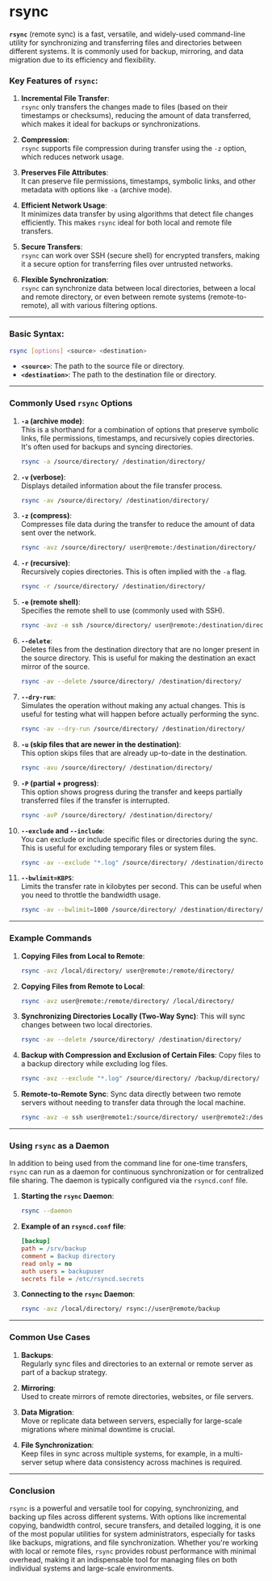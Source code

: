 # rsync

**`rsync`** (remote sync) is a fast, versatile, and widely-used command-line utility for synchronizing and transferring files and directories between different systems. It is commonly used for backup, mirroring, and data migration due to its efficiency and flexibility.

### **Key Features of `rsync`**:
1. **Incremental File Transfer**:  
   `rsync` only transfers the changes made to files (based on their timestamps or checksums), reducing the amount of data transferred, which makes it ideal for backups or synchronizations.
   
2. **Compression**:  
   `rsync` supports file compression during transfer using the `-z` option, which reduces network usage.
   
3. **Preserves File Attributes**:  
   It can preserve file permissions, timestamps, symbolic links, and other metadata with options like `-a` (archive mode).
   
4. **Efficient Network Usage**:  
   It minimizes data transfer by using algorithms that detect file changes efficiently. This makes `rsync` ideal for both local and remote file transfers.
   
5. **Secure Transfers**:  
   `rsync` can work over SSH (secure shell) for encrypted transfers, making it a secure option for transferring files over untrusted networks.

6. **Flexible Synchronization**:  
   `rsync` can synchronize data between local directories, between a local and remote directory, or even between remote systems (remote-to-remote), all with various filtering options.

---

### **Basic Syntax**:
```bash
rsync [options] <source> <destination>
```
- **`<source>`**: The path to the source file or directory.
- **`<destination>`**: The path to the destination file or directory.

---

### **Commonly Used `rsync` Options**

1. **`-a` (archive mode)**:  
   This is a shorthand for a combination of options that preserve symbolic links, file permissions, timestamps, and recursively copies directories. It's often used for backups and syncing directories.
   ```bash
   rsync -a /source/directory/ /destination/directory/
   ```

2. **`-v` (verbose)**:  
   Displays detailed information about the file transfer process.
   ```bash
   rsync -av /source/directory/ /destination/directory/
   ```

3. **`-z` (compress)**:  
   Compresses file data during the transfer to reduce the amount of data sent over the network.
   ```bash
   rsync -avz /source/directory/ user@remote:/destination/directory/
   ```

4. **`-r` (recursive)**:  
   Recursively copies directories. This is often implied with the `-a` flag.
   ```bash
   rsync -r /source/directory/ /destination/directory/
   ```

5. **`-e` (remote shell)**:  
   Specifies the remote shell to use (commonly used with SSH).
   ```bash
   rsync -avz -e ssh /source/directory/ user@remote:/destination/directory/
   ```

6. **`--delete`**:  
   Deletes files from the destination directory that are no longer present in the source directory. This is useful for making the destination an exact mirror of the source.
   ```bash
   rsync -av --delete /source/directory/ /destination/directory/
   ```

7. **`--dry-run`**:  
   Simulates the operation without making any actual changes. This is useful for testing what will happen before actually performing the sync.
   ```bash
   rsync -av --dry-run /source/directory/ /destination/directory/
   ```

8. **`-u` (skip files that are newer in the destination)**:  
   This option skips files that are already up-to-date in the destination.
   ```bash
   rsync -avu /source/directory/ /destination/directory/
   ```

9. **`-P` (partial + progress)**:  
   This option shows progress during the transfer and keeps partially transferred files if the transfer is interrupted.
   ```bash
   rsync -avP /source/directory/ /destination/directory/
   ```

10. **`--exclude` and `--include`**:  
    You can exclude or include specific files or directories during the sync. This is useful for excluding temporary files or system files.
    ```bash
    rsync -av --exclude "*.log" /source/directory/ /destination/directory/
    ```

11. **`--bwlimit=KBPS`**:  
    Limits the transfer rate in kilobytes per second. This can be useful when you need to throttle the bandwidth usage.
    ```bash
    rsync -av --bwlimit=1000 /source/directory/ /destination/directory/
    ```

---

### **Example Commands**

1. **Copying Files from Local to Remote**:
   ```bash
   rsync -avz /local/directory/ user@remote:/remote/directory/
   ```

2. **Copying Files from Remote to Local**:
   ```bash
   rsync -avz user@remote:/remote/directory/ /local/directory/
   ```

3. **Synchronizing Directories Locally (Two-Way Sync)**:
   This will sync changes between two local directories.
   ```bash
   rsync -av --delete /source/directory/ /destination/directory/
   ```

4. **Backup with Compression and Exclusion of Certain Files**:
   Copy files to a backup directory while excluding log files.
   ```bash
   rsync -avz --exclude "*.log" /source/directory/ /backup/directory/
   ```

5. **Remote-to-Remote Sync**:
   Sync data directly between two remote servers without needing to transfer data through the local machine.
   ```bash
   rsync -avz -e ssh user@remote1:/source/directory/ user@remote2:/destination/directory/
   ```

---

### **Using `rsync` as a Daemon**

In addition to being used from the command line for one-time transfers, `rsync` can run as a daemon for continuous synchronization or for centralized file sharing. The daemon is typically configured via the `rsyncd.conf` file.

1. **Starting the `rsync` Daemon**:
   ```bash
   rsync --daemon
   ```

2. **Example of an `rsyncd.conf` file**:
   ```ini
   [backup]
   path = /srv/backup
   comment = Backup directory
   read only = no
   auth users = backupuser
   secrets file = /etc/rsyncd.secrets
   ```

3. **Connecting to the `rsync` Daemon**:
   ```bash
   rsync -avz /local/directory/ rsync://user@remote/backup
   ```

---

### **Common Use Cases**

1. **Backups**:  
   Regularly sync files and directories to an external or remote server as part of a backup strategy.

2. **Mirroring**:  
   Used to create mirrors of remote directories, websites, or file servers.

3. **Data Migration**:  
   Move or replicate data between servers, especially for large-scale migrations where minimal downtime is crucial.

4. **File Synchronization**:  
   Keep files in sync across multiple systems, for example, in a multi-server setup where data consistency across machines is required.

---

### **Conclusion**

`rsync` is a powerful and versatile tool for copying, synchronizing, and backing up files across different systems. With options like incremental copying, bandwidth control, secure transfers, and detailed logging, it is one of the most popular utilities for system administrators, especially for tasks like backups, migrations, and file synchronization. Whether you're working with local or remote files, `rsync` provides robust performance with minimal overhead, making it an indispensable tool for managing files on both individual systems and large-scale environments.

